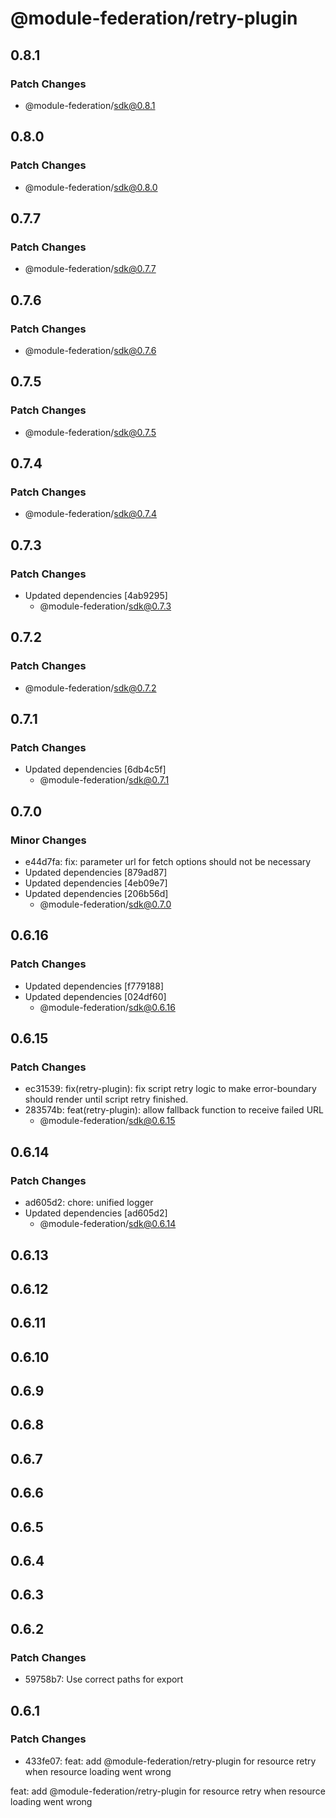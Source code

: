 # @module-federation/retry-plugin

## 0.8.1

### Patch Changes

- @module-federation/sdk@0.8.1

## 0.8.0

### Patch Changes

- @module-federation/sdk@0.8.0

## 0.7.7

### Patch Changes

- @module-federation/sdk@0.7.7

## 0.7.6

### Patch Changes

- @module-federation/sdk@0.7.6

## 0.7.5

### Patch Changes

- @module-federation/sdk@0.7.5

## 0.7.4

### Patch Changes

- @module-federation/sdk@0.7.4

## 0.7.3

### Patch Changes

- Updated dependencies [4ab9295]
  - @module-federation/sdk@0.7.3

## 0.7.2

### Patch Changes

- @module-federation/sdk@0.7.2

## 0.7.1

### Patch Changes

- Updated dependencies [6db4c5f]
  - @module-federation/sdk@0.7.1

## 0.7.0

### Minor Changes

- e44d7fa: fix: parameter url for fetch options should not be necessary
- Updated dependencies [879ad87]
- Updated dependencies [4eb09e7]
- Updated dependencies [206b56d]
  - @module-federation/sdk@0.7.0

## 0.6.16

### Patch Changes

- Updated dependencies [f779188]
- Updated dependencies [024df60]
  - @module-federation/sdk@0.6.16

## 0.6.15

### Patch Changes

- ec31539: fix(retry-plugin): fix script retry logic to make error-boundary should render until script retry finished.
- 283574b: feat(retry-plugin): allow fallback function to receive failed URL
  - @module-federation/sdk@0.6.15

## 0.6.14

### Patch Changes

- ad605d2: chore: unified logger
- Updated dependencies [ad605d2]
  - @module-federation/sdk@0.6.14

## 0.6.13

## 0.6.12

## 0.6.11

## 0.6.10

## 0.6.9

## 0.6.8

## 0.6.7

## 0.6.6

## 0.6.5

## 0.6.4

## 0.6.3

## 0.6.2

### Patch Changes

- 59758b7: Use correct paths for export

## 0.6.1

### Patch Changes

- 433fe07: feat: add @module-federation/retry-plugin for resource retry when resource loading went wrong

feat: add @module-federation/retry-plugin for resource retry when resource loading went wrong
